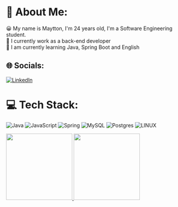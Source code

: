 # 💫 About Me:
😀 My name is Maytton, I'm 24 years old, I'm a Software Engineering student.<br>🔭 I currently work as a back-end developer<br>🌱 I am currently learning Java, Spring Boot and English


## 🌐 Socials:
[![LinkedIn](https://img.shields.io/badge/LinkedIn-%230077B5.svg?logo=linkedin&logoColor=white)](https://linkedin.com/in/maytton) 

# 💻 Tech Stack:
![Java](https://img.shields.io/badge/java-%23ED8B00.svg?style=for-the-badge&logo=java&logoColor=white) ![JavaScript](https://img.shields.io/badge/html5-%23E34F26.svg?style=for-the-badge&logo=html5&logoColor=white) ![Spring](https://img.shields.io/badge/spring-%236DB33F.svg?style=for-the-badge&logo=spring&logoColor=white) ![MySQL](https://img.shields.io/badge/mysql-%2300f.svg?style=for-the-badge&logo=mysql&logoColor=white) ![Postgres](https://img.shields.io/badge/postgres-%23316192.svg?style=for-the-badge&logo=postgresql&logoColor=white) ![LINUX](https://img.shields.io/badge/Linux-FCC624?style=for-the-badge&logo=linux&logoColor=black)

<div>
<a href="https://github.com/maytton">
<img loading="lazy" height="180em" src="https://github-readme-stats.vercel.app/api/top-langs/?username=maytton&layout=compact&langs_count=7&theme=dracula"/>
<img loading="lazy" height="180em" src="https://github-readme-stats.vercel.app/api?username=maytton&show_icons=true&theme=dracula&include_all_commits=true&count_private=true"/>
</div>



<!-- Proudly created with GPRM ( https://gprm.itsvg.in ) -->
